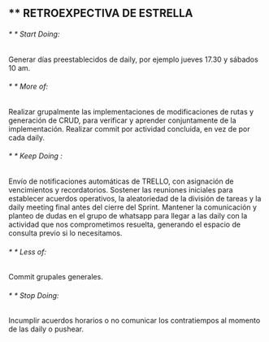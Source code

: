 ## ** RETROEXPECTIVA DE ESTRELLA

###### * * Start Doing: 
Generar días preestablecidos de daily, por ejemplo jueves 17.30 y sábados 10 am.

###### * * More of: 
Realizar grupalmente las implementaciones de modificaciones de rutas y generación de CRUD, para verificar y aprender conjuntamente de la implementación.
Realizar commit por actividad concluida, en vez de por cada daily.

###### * * Keep Doing : 
Envío de notificaciones automáticas de TRELLO, con asignación de vencimientos y recordatorios.
Sostener las reuniones iniciales para establecer acuerdos operativos, la aleatoriedad de la división de tareas y la daily meeting final antes del cierre del Sprint.
Mantener la comunicación y planteo de dudas en el grupo de whatsapp para llegar a las daily con la actividad que nos comprometimos resuelta, generando el espacio de consulta previo si lo necesitamos.

###### * * Less of: 
Commit grupales generales.


###### * * Stop Doing: 
Incumplir acuerdos horarios o no comunicar los contratiempos al momento de las daily o pushear.